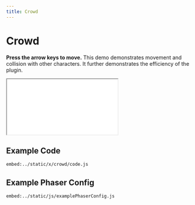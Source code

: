 ```yaml
---
title: Crowd
---
```


# Crowd

**Press the arrow keys to move.** This demo demonstrates movement and collision with other characters. It further demonstrates the efficiency of the plugin.

<iframe src="../../x/crowd"></iframe>

## Example Code

`embed:../static/x/crowd/code.js`

## Example Phaser Config

`embed:../static/js/examplePhaserConfig.js`
